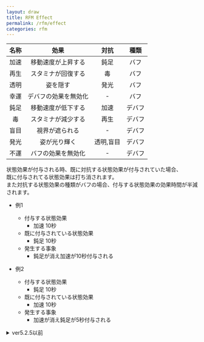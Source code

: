 ```yaml
---
layout: draw
title: RFM Effect
permalink: /rfm/effect
categories: rfm
---
```





| 名称 | 効果 | 対抗 | 種類 |
| :-----------: |:-------------:| :-----:|:----: |
| 加速 | 移動速度が上昇する | 鈍足 | バフ |
| 再生 | スタミナが回復する | 毒 | バフ |
| 透明 | 姿を隠す | 発光 | バフ |
| 幸運 | デバフの効果を無効化 | - | バフ |
| 鈍足 | 移動速度が低下する | 加速 | デバフ |
| 毒 | スタミナが減少する | 再生 | デバフ |
| 盲目 | 視界が遮られる | - | デバフ |
| 発光 | 姿が光り輝く | 透明,盲目 | デバフ |
| 不運 | バフの効果を無効化 | - | デバフ |   

状態効果が付与される時、既に対抗する状態効果が付与されていた場合、  
既に付与されてる状態効果は打ち消されます。  
また対抗する状態効果の種類がバフの場合、付与する状態効果の効果時間が半減されます。  
  
+ 例1    
  +  付与する状態効果  
     + 加速 10秒  
  +  既に付与されている状態効果  
     + 鈍足 10秒    
  +  発生する事象  
     + 鈍足が消え加速が10秒付与される
     
     
+ 例2    
  +  付与する状態効果  
     + 鈍足 10秒  
  +  既に付与されている状態効果  
     + 加速 10秒    
  +  発生する事象  
     + 加速が消え鈍足が5秒付与される


<details>
    <summary>ver5.2.5以前</summary>
 <a><img src="{{site.baseurl}}/public/images/effect1.0.png"></a>

β版として実装していた逃走中-状態効果を
**「RFM-Effect」**として正式に実装しました。


+ 加速  
鈍足が付与されている時、加速の効果を半減し鈍足を打ち消す。
  
+ 再生

+ 透明

+ 幸運  
鈍足、盲目、毒の効果を無効化

+ 鈍足

+ 毒  
毒が付与されている時、透明の効果が半減される。

+ 盲目  

+ 不運  
透明、加速、再生の効果を無効化

+ 発光  
盲目又は透明が付与されている時、発光の効果を半減し
それら2つを打ち消す。





</details>

